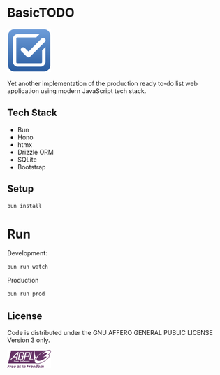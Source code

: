 # BasicTODO

<img src="public/images/logo.svg" width="100">

Yet another implementation of the production ready to-do list web application using modern JavaScript tech stack.

## Tech Stack

- Bun
- Hono
- htmx
- Drizzle ORM
- SQLite
- Bootstrap

## Setup

```bash
bun install
```

# Run

Development:

```bash
bun run watch
```

Production

```bash
bun run prod
```

## License

Code is distributed under the GNU AFFERO GENERAL PUBLIC LICENSE Version 3 only.

<img src="./AGPLv3_Logo.svg" width="100" alt="AGPLv3 Logo"/>
